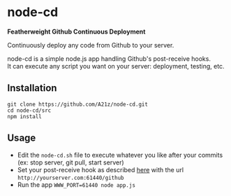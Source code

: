 node-cd
=======

**Featherweight Github Continuous Deployment**

Continuously deploy any code from Github to your server.  

node-cd is a simple node.js app handling Github's post-receive hooks.  
It can execute any script you want on your server: deployment, testing, etc.  

## Installation

	git clone https://github.com/A21z/node-cd.git
	cd node-cd/src
	npm install

## Usage

* Edit the `node-cd.sh` file to execute whatever you like after your commits (ex: stop server, git pull, start server)
* Set your post-receive hook as described [here](https://help.github.com/articles/post-receive-hooks) with the url `http://yourserver.com:61440/github`
* Run the app
	`WWW_PORT=61440 node app.js`